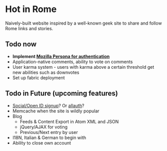 # Hot in Rome

Naively-built website inspired by a well-known geek site to share and follow Rome links and stories.

## Todo now

- **Implement [Mozilla Persona for authentication](https://developer.mozilla.org/en-US/docs/Mozilla/Persona/Why_Persona)**
- Application-native comments, ability to vote on comments
- User karma system - users with karma above a certain threshold get new abilities such as downvotes
- Set up fabric deployment

## Todo in Future (upcoming features)

- [Social/Open ID signup](https://github.com/flashingpumpkin/django-socialregistration)? Or [allauth](https://github.com/pennersr/django-allauth)?
- Memcache when the site is wildly popular
- Blog
    - Feeds & Content Export in Atom XML and JSON
    - jQuery/AJAX for voting
    - Previous/Next entry by user
- I18N, Italian & German to begin with
- Ability to close own account
